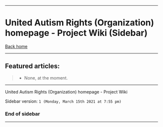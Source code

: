 
***

# United Autism Rights (Organization) homepage - Project Wiki (Sidebar)

[Back home](https://github.com/seanpm2001/UnitedAutismRights_Org/wiki/)

***

## Featured articles:

> * None, at the moment.

***

United Autism Rights (Organization) homepage - Project Wiki

Sidebar version: `1 (Monday, March 15th 2021 at 7:55 pm)`

### End of sidebar

***
